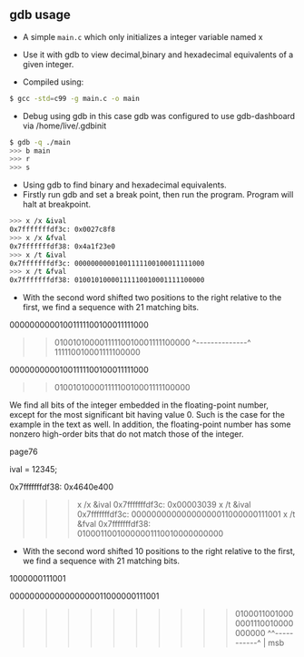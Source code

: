 ## gdb usage

- A simple `main.c` which only initializes a integer variable named x
- Use it with gdb to view decimal,binary and hexadecimal equivalents of a given integer.

- Compiled using:
```bash
$ gcc -std=c99 -g main.c -o main
```
- Debug using gdb in this case gdb was configured to use gdb-dashboard via /home/live/.gdbinit
```bash
$ gdb -q ./main
>>> b main
>>> r
>>> s
```

- Using gdb to find binary and hexadecimal equivalents.
- Firstly run gdb and set a break point, then run the program. Program will halt at breakpoint.



```bash
>>> x /x &ival
0x7fffffffdf3c:	0x0027c8f8
>>> x /x &fval
0x7fffffffdf38:	0x4a1f23e0
>>> x /t &ival
0x7fffffffdf3c:	00000000001001111100100011111000
>>> x /t &fval
0x7fffffffdf38:	01001010000111110010001111100000
```

- With the second word shifted two positions to the right relative to the first, we find a sequence with 21 matching bits.

00000000001001111100100011111000
>>01001010000111110010001111100000
             ^--------------^
111110010001111100000

00000000001001111100100011111000
>>01001010000111110010001111100000

We find all bits of the integer embedded in the floating-point number, except
for the most significant bit having value 0. Such is the case for the example
in the text as well. In addition, the floating-point number has some nonzero
high-order bits that do not match those of the integer.

page76

ival = 12345;

0x7fffffffdf38:	0x4640e400
>>> x /x &ival
0x7fffffffdf3c:	0x00003039
>>> x /t &ival
0x7fffffffdf3c:	00000000000000000011000000111001
>>> x /t &fval
0x7fffffffdf38:	01000110010000001110010000000000

- With the second word shifted 10 positions to the right relative to the first, we find a sequence with 21 matching bits.

1000000111001
                  
00000000000000000011000000111001
>>>>>>>>>>01000110010000001110010000000000
                  ^^-----------^
                  |
                  msb
